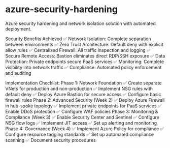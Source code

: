 # azure-security-hardening
Azure security hardening and network isolation solution with automated deployment.

Security Benefits Achieved
✅ Network Isolation: Complete separation between environments
✅ Zero Trust Architecture: Default deny with explicit allow rules
✅ Centralized Firewall: All traffic inspection and logging
✅ Secure Remote Access: Bastion eliminates direct RDP/SSH exposure
✅ Data Protection: Private endpoints secure PaaS services
✅ Monitoring: Complete visibility into network traffic
✅ Compliance: Automated policy enforcement and auditing


Implementation Checklist:
Phase 1: Network Foundation 
  ✅ Create separate VNets for production and non-production
  ✅ Implement NSG rules with default deny
  ✅ Deploy Azure Bastion for secure access
  ✅ Configure basic firewall rules
Phase 2: Advanced Security (Week 2)
  ✅ Deploy Azure Firewall in hub-spoke topology
  ✅ Implement private endpoints for PaaS services
  ✅ Enable DDoS protection
  ✅ Configure WAF policies
Phase 3: Monitoring & Compliance (Week 3)
  ✅ Enable Security Center and Sentinel
  ✅ Configure NSG flow logs
  ✅ Implement JIT access
  ✅ Set up alerting and monitoring
Phase 4: Governance (Week 4)
  ✅ Implement Azure Policy for compliance
  ✅ Configure resource tagging standards
  ✅ Set up automated compliance scanning
  ✅ Document security procedures


 